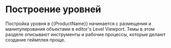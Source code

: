 # Построение уровней

Постройка уровня в {{ProductName}} начинается с размещения и манипулирования объектами в editor's Level Viewport. Темы в этом разделе описывают инструменты и рабочие процессы, которые делают создание геймплея проще.
